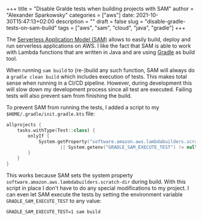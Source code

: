 +++
title = "Disable Gralde tests when building projects with SAM"
author = "Alexander Sparkowsky"
categories = ["aws"]
date: 2021-10-30T15:47:13+02:00
description = ""
draft = false
slug = "disable-gradle-tests-on-sam-build"
tags = ["aws", "sam", "cloud", "java", "gradle"]
+++


The [Serverless Application Model (SAM)](https://aws.amazon.com/serverless/sam/) allows to easily build, deploy and run
serverless applications on AWS. I like the fact that SAM is able to work with Lambda functions that are written in Java
and are using [Gradle](https://gradle.org/) as build tool.

When running `sam build` to (re-)build any such function, SAM will always do a `gradle clean build` which includes
execution of tests. This makes total sense when running in a CI/CD pipeline. However, during development this will slow
down my development process since all test  are executed. Failing tests will also prevent sam from finishing the build.

To prevent SAM from running the tests, I added a script to my `$HOME/.gradle/init.gradle.kts` file:
```kotlin
allprojects {
    tasks.withType(Test::class) {
        onlyIf {
            System.getProperty("software.amazon.aws.lambdabuilders.scratch-dir") == null
                    || System.getenv("GRADLE_SAM_EXECUTE_TEST") != null
        }
    }
}
```

This works because SAM sets the system property `software.amazon.aws.lambdabuilders.scratch-dir` during build. With this script in place I don't have to do any special modifications to my project. I can even let SAM execute the tests by setting the environment variable `GRADLE_SAM_EXECUTE_TEST` to any value:

```shell
GRADLE_SAM_EXECUTE_TEST=1 sam build
```
